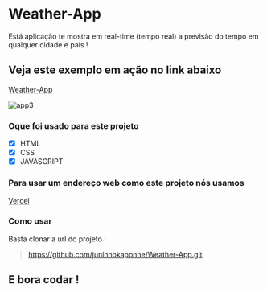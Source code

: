 # Weather-App
Está aplicação te mostra em real-time (tempo real) a previsão do tempo em qualquer cidade e pais !
## Veja este exemplo em ação no link abaixo
[Weather-App](https://weather-app-mu-nine.vercel.app/)

![app3](https://user-images.githubusercontent.com/49099875/88426673-fa50b280-cdc7-11ea-8df2-41a0365201a6.jpg)

### Oque foi usado para este projeto

- [x] HTML
- [x] CSS
- [x] JAVASCRIPT

### Para usar um endereço web como este projeto nós usamos
[Vercel](https://vercel.com/)
 
 
### Como usar 

Basta clonar a url do projeto :
> https://github.com/juninhokaponne/Weather-App.git
## E bora codar !
